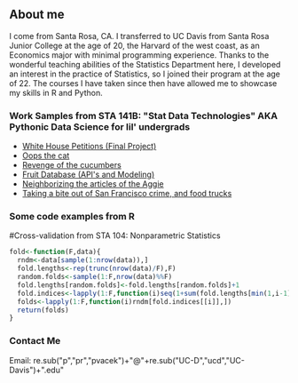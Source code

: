 ## About me

I come from Santa Rosa, CA. I transferred to UC Davis from Santa Rosa Junior College at the age of 20, the Harvard of the west coast, as an Economics major with minimal programming experience. Thanks to the wonderful teaching abilities of the Statistics Department here, I developed an interest in the practice of Statistics, so I joined their program at the age of 22. The courses I have taken since then have allowed me to showcase my skills in R and Python.

### Work Samples from STA 141B: "Stat Data Technologies" AKA Pythonic Data Science for lil' undergrads

<ul>
<li><a href="STA 141B/Project/STA 141B Final Project (Patrick).ipynb" title="Final Project">White House Petitions (Final Project)</a></li>
<li><a href="STA 141B/Assignment 2/assignment2_patrickvacek.html" title="Numpy">Oops the cat</a></li>
<li><a href="STA 141B/Assignment 2/assignment3_PatrickVacek.ipynb" title="Pandas">Revenge of the cucumbers</a></li>
<li><a href="STA 141B/Assignment 2/assignment4_PatrickVacek.ipynb" title="API">Fruit Database (API's and Modeling)</a></li>
<li><a href="STA 141B/Assignment 2/assignment5_PatrickVacek.ipynb" title="Web Scraping / NLP">Neighborizing the articles of the Aggie</a></li>
<li><a href="STA 141B/Assignment 2/assignment6_PatrickVacek.ipynb" title="SQL / GIS">Taking a bite out of San Francisco crime, and food trucks</a></li>
</ul>

### Some code examples from R

#Cross-validation from STA 104: Nonparametric Statistics

```R
fold<-function(F,data){
  rndm<-data[sample(1:nrow(data)),]
  fold.lengths<-rep(trunc(nrow(data)/F),F)
  random.folds<-sample(1:F,nrow(data)%%F)
  fold.lengths[random.folds]<-fold.lengths[random.folds]+1
  fold.indices<-lapply(1:F,function(i)seq(1+sum(fold.lengths[min(1,i-1):(i-1)]),sum(fold.lengths[1:i])))
  folds<-lapply(1:F,function(i)rndm[fold.indices[[i]],])
  return(folds)
}
```

### Contact Me
Email: re.sub("p","pr","pvacek")+"@"+re.sub("UC-D","ucd","UC-Davis")+".edu"
